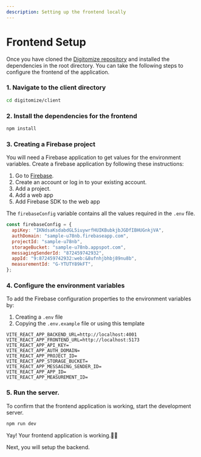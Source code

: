 ```yaml
---
description: Setting up the frontend locally
---
```


# Frontend Setup

Once you have cloned the [Digitomize repository](https://github.com/digitomize/digitomize.git) and installed the dependencies in the root directory. You can take the following steps to configure the frontend of the application.

### 1. Navigate to the client directory

```sh
cd digitomize/client
```

### 2. Install the dependencies for the frontend

```sh
npm install
```

### 3. Creating a Firebase project

You will need a Firebase application to get values for the environment variables. Create a firebase application by following these instructions:

1. Go to [Firebase](https://firebase.google.com/).
2. Create an account or log in to your existing account.
3. Add a project.
4. Add a web app
5. Add Firebase SDK to the web app

The `firebaseConfig` variable contains all the values required in the `.env` file.

```javascript
const firebaseConfig = {
  apiKey: "IKNdsaKsdabdGL5iuywrfHUIKBubkjbJGDfIBHUGnkjVA",
  authDomain: "sample-u78nb.firebaseapp.com",
  projectId: "sample-u78nb",
  storageBucket: "sample-u78nb.appspot.com",
  messagingSenderId: "872459742932",
  appId: "9:872459742932:web:&8ufnhjbhbj89nu8b",
  measurementId: "G-YTUTY89kFT",
};
```

### 4. Configure the environment variables

To add the Firebase configuration properties to the environment variables by:

1. Creating a `.env` file&#x20;
2. Copying the `.env.example` file or using this template

```
VITE_REACT_APP_BACKEND_URL=http://localhost:4001
VITE_REACT_APP_FRONTEND_URL=http://localhost:5173
VITE_REACT_APP_API_KEY=
VITE_REACT_APP_AUTH_DOMAIN=
VITE_REACT_APP_PROJECT_ID=
VITE_REACT_APP_STORAGE_BUCKET=
VITE_REACT_APP_MESSAGING_SENDER_ID=
VITE_REACT_APP_APP_ID=
VITE_REACT_APP_MEASUREMENT_ID=
```

### 5. Run the server.

To confirm that the frontend application is working, start the development server.

```sh
npm run dev
```

Yay! Your frontend application is working.🎉🎉

Next, you will setup the backend.
